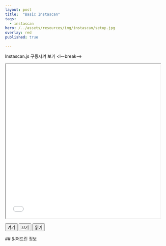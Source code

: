 ```yaml
---
layout: post
title:  "Basic Instascan"
tags:
  - instascan
hero: /../assets/resources/img/instascan/setup.jpg
overlay: red
published: true

---
```

Instascan.js 구동시켜 보기 
<!–-break-–>

<iframe id="instascanIframe" width="100%" height="500px;" src="/../assets/resources/html/instascan/instascan.html"></iframe>

<button id="onBtn" onClick="onInstascan();">켜기</button> 
<button id="offBtn" onClick="offInstascan();">끄기</button>
<button id="readBtn" onclick="readInstascan();">읽기</button>

<script type="text/javascript">
function onInstascan (){
	console.log('켜기');
	var istIframe = document.getElementById('instascanIframe');
	istIframe.contentWindow.onCamera();
}

function offInstascan (){
	console.log('끄기');
	var istIframe = document.getElementById('instascanIframe');
	istIframe.contentWindow.offCamera();
}

function readInstascan (){
	console.log('읽기');
	var istIframe = document.getElementById('instascanIframe');
	istIframe.contentWindow.readContent();
}

</script>

<div id="readView">
## 읽어드린 정보
</div>

